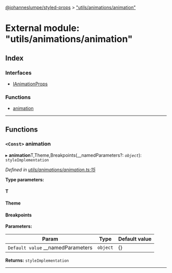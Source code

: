 [@johanneslumpe/styled-props](../README.md) > ["utils/animations/animation"](../modules/_utils_animations_animation_.md)

# External module: "utils/animations/animation"

## Index

### Interfaces

* [IAnimationProps](../interfaces/_utils_animations_animation_.ianimationprops.md)

### Functions

* [animation](_utils_animations_animation_.md#animation)

---

## Functions

<a id="animation"></a>

### `<Const>` animation

▸ **animation**T,Theme,Breakpoints(__namedParameters?: *`object`*): `styleImplementation`

*Defined in [utils/animations/animation.ts:15](https://github.com/johanneslumpe/styled-props/blob/3abf398/src/utils/animations/animation.ts#L15)*

**Type parameters:**

#### T 
#### Theme 
#### Breakpoints 
**Parameters:**

| Param | Type | Default value |
| ------ | ------ | ------ |
| `Default value` __namedParameters | `object` |  {} |

**Returns:** `styleImplementation`

___

